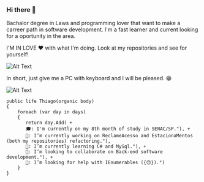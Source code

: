 ### Hi there 👋
Bachalor degree in Laws and programming lover that want to make a carreer path in software development. I'm a fast learner and current looking for a oportunity in the area.

I'M IN LOVE ❤ with what I'm doing. Look at my repositories and see for yourself!

![Alt Text](https://miro.medium.com/max/512/1*kgyyxE1QgbNQpBqgvVun5w.gif)

In short, just give me a PC with keyboard and I will be pleased. 😁

![Alt Text](https://res.cloudinary.com/practicaldev/image/fetch/s--R5KgC1bh--/c_limit%2Cf_auto%2Cfl_progressive%2Cq_66%2Cw_880/https://dev-to-uploads.s3.amazonaws.com/i/oi2rwsde00xo9ou6jwsl.gif)

    public life Thiago(organic body)
    {
        foreach (var day in days)
        {
           return day.Add( +
           🎓: I'm currently on my 8th month of study in SENAC/SP."), +
           🔭: I’m currently working on ReclameAcesso and EstacionaMentos (both my repositories) refactoring."),
           🌱: I’m currently learning C# and MySql."), +
           👯: I’m looking to collaborate on Back-end software development."), +
           🤔: I’m looking for help with IEnumerables ({🙃}).")
        }
    }
